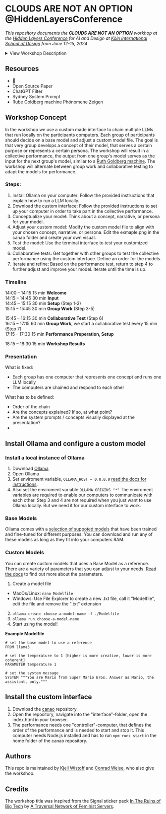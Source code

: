 # CLOUDS ARE NOT AN OPTION @HiddenLayersConference

_This repository documents the **CLOUDS ARE NOT AN OPTION** workhop at the [Hidden Layers Conference](https://hiddenlayers.de/) for AI and Design at [Köln International School of Design](https://kisd.de/en/) from June 12-15, 2024_

<details>
  <summary>View Workshop Description</summary>
The workshop CLOUDS ARE NOT AN OPTION will contextualise recent AI systems according to their scale and within their vast infrastructure in that current developments in large language models manifest two main characteristics: as big as possible -- and as open as necessary. In this workshop we will take a closer look at the implications of the corporate min-maxing of both features by questioning the apparent 'openness' and fixation on large scale parameter values of these systems. The current critical AI discourse and prevailing local-first approaches will guide us along the way and form an intersection that will serve as a necessary critical toolset to approach the responsible and sustainable integration of AI technologies in user applications.
Together we aim to provide a basic understanding of the internal mechanisms of large language models, their underlying training structure, datasets and tools, while offering concrete practical insights into how to run small scale models, offline and locally using alternative open source approaches. The outcome of this workshop will be a collective screencast, which shares our gathered insights and yields an alternative way to practise the ambiguous technological stack.
</details>

## Resources
- 🦜
- Open Source Paper
- ChatGPT Filter
- Sydney System Prompt
- Rube Goldberg machine
Phönomene Zeigen

## Workshop Concept
In the workshop we use a custom made interface to chain multiple LLMs that run locally on the participants computers. Each group of participants should decide on a base model and adjust a custom model file. The goal is that very group develops a concept of their model, that serves a certain purpose or represents a certain persona. The workshop will result in a collective performance, the output from one group's model serves as the input for the next group's model, similar to a [Ruth Goldberg machine](https://en.wikipedia.org/wiki/Rube_Goldberg_machine). The workshop will alternate between group work and collaborative testing to adapt the models for performance. 

### Steps:
1. Install Ollama on your computer: Follow the provided instructions that explain how to run a LLM locally.
2. Download the custom interface: Follow the provided instructions to set up your computer in order to take part in the collective performance.  
3. Conceptualize your model: Think about a concept, narrative, or persona for your model.  
4. Adjust your custom model: Modify the custom model file to align with your chosen concept, narrative, or persona. Edit the exmaple.png in the canao folder and create your own visual. 
5. Test the model: Use the terminal interface to test your customized model.  
6. Collaborative tests: Get together with other groups to test the collective performance using the custom interface. Define an order for the models. 
7. Iterate and refine: Based on the performance test, return to step 4 to further adjust and improve your model. Iterate until the time is up.  

### Timeline

14:00 – 14:15 15 min **Welcome**  
14:15 – 14:45 30 min **Input**  
14:45 – 15:15 30 min **Setup** (Step 1-2)  
15:15 – 15:45 30 min **Group Work** (Step 3-5)  

15:45 – 16:15 30 min **Collaborative Test** (Step 6)  
16:15 – 17:15 60 min **Group Work**, we start a collaborative test every 15 min (Step 7)  
17:15 – 17:30 15 min **Performance Preperation, Setup**  

18:15 – 18:30 15 min **Workshop Results**

### Presentation

What is fixed:
- Each group has one computer that represents one concept and runs one LLM locally
- The computers are chained and respond to each other

What has to be defined:
- Order of the chain
- Are the concepts explained? If so, at what point?
- Are the system prompts / concepts visually displayed at the presentation?
- 



## Install Ollama and configure a custom model 

### Install a local instance of Ollama

1. Download [Ollama](https://www.ollama.com/)
2. Open Ollama
3. Set enviroment variable, `OLLAMA_HOST = 0.0.0.0` [read the docs for instructions](https://github.com/ollama/ollama/blob/main/docs/faq.md#how-do-i-configure-ollama-server). 
4. Also set the enviroment variable `OLLAMA_ORIGINS "*"` The enviroment variables are required to enable our computers to communicate with each other. Step 3 and 4 are not required when you just want to use Ollama locally. But we need it for our custom interface to work.

### Base Models
Ollama comes with a [selection of suppoted models](https://ollama.com/library) that have been trained and fine-tuned for different purposes. You can download and run any of these models as long as they fit into your computers RAM. 


### Custom Models
You can create custom models that uses a Base Model as a reference. There are a variety of parameters that you can adjust to your needs. [Read the docs](https://github.com/ollama/ollama/blob/main/docs/modelfile.md) to find out more about the parameters. 

1. Create a model file
- MacOs/Linux: `nano Modelfile`
- Windows: Use File Explorer to create a new .txt file, call it "Modelfile", edit the file and remove the ".txt" extension
2. `ollama create choose-a-model-name -f ./Modelfile`
3. `ollama run choose-a-model-name`
4. Start using the model!

**Example Modelfile**
``` 
# set the base model to use a reference
FROM llama3

# set the temperature to 1 [higher is more creative, lower is more coherent]
PARAMETER temperature 1

# set the system message
SYSTEM """You are Mario from Super Mario Bros. Answer as Mario, the assistant, only."""
```

## Install the custom interface

1. Download the [canao](https://github.com/gruppe5org/canao.git) repository. 
2. Open the repository, navigate into the "interface"-folder, open the index.html in your browser.
3. The performance needs one "controller"-computer, that defines the order of the performance and is needed to start and stop it. This computer needs Node.js installed and has to run `npm runs start` in the home folder of the canao repository. 

## Authors
This repo is maintained by [Kjell Wistoff](https://github.com/wistoff) and [Conrad Weise](https://github.com/cccccccccccccccccnrd), who also give the workshop.

## Credits
The workshop title was inspired from the Signal sticker pack [In The Ruins of Big Tech](https://signal.art/addstickers/#pack_id=6e69c3260e3c7378c0f35b86342e6f72&pack_key=f6940570bf17201e7288874ced7e32098df100705dc7862af3c2c026b32a8f9a) by [A Traversal Network of Feminist Servers](https://varia.zone/ATNOFS/).


